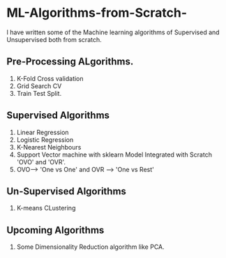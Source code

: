 # ML-Algorithms-from-Scratch-

I have written some of the Machine learning algorithms of Supervised and Unsupervised both from scratch.

## Pre-Processing ALgorithms.
1. K-Fold Cross validation
2. Grid Search CV
3. Train Test Split.


## Supervised Algorithms

1. Linear Regression
2. Logistic Regression
3. K-Nearest Neighbours
4. Support Vector machine with sklearn Model Integrated with Scratch 'OVO' and 'OVR'.
5. OVO--> 'One vs One' and OVR --> 'One vs Rest'

## Un-Supervised Algorithms

1. K-means CLustering


## Upcoming Algorithms

1. Some Dimensionality Reduction algorithm like PCA.
